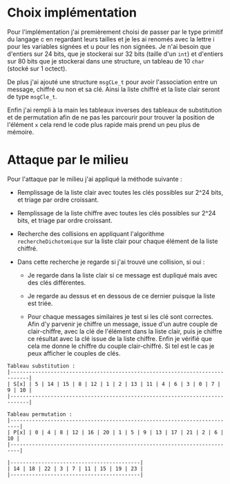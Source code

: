 # Choix implémentation
Pour l'implémentation j'ai premièrement choisi de passer par le type primitif du langage c en regardant leurs tailles et je les ai renomés avec la lettre i pour les variables signées et u pour les non signées. Je n'ai besoin que d'entiers sur 24 bits, que je stockerai sur 32 bits (taille d'un `int`) et d'entiers sur 80 bits que je stockerai dans une structure, un tableau de 10 `char` (stocké sur 1 octect).

De plus j'ai ajouté une structure `msgCLe_t` pour avoir l'association entre un message, chiffré ou non et sa clé. Ainsi la liste chiffré et la liste clair seront de type `msgCle_t`.

Enfin j'ai rempli à la main les tableaux inverses des tableaux de substitution et de permutation afin de ne pas les parcourir pour trouver la position de l'élément `x` cela rend le code plus rapide mais prend un peu plus de mémoire.

# Attaque par le milieu

Pour l'attaque par le milieu j'ai appliqué la méthode suivante : 
- Remplissage de la liste clair avec toutes les clés possibles sur 2^24 bits, et triage par ordre croissant.

- Remplissage de la liste chiffre avec toutes les clés possibles sur 2^24 bits, et triage par ordre croissant.

- Recherche des collisions en appliquant l'algorithme `rechercheDichotomique` sur la liste clair pour chaque élément de la liste chiffré.

- Dans cette recherche je regarde si j'ai trouvé une collision, si oui :

  - Je regarde dans la liste clair si ce message est dupliqué mais avec des clés différentes.

  - Je regarde au dessus et en dessous de ce dernier puisque la liste est triée.
  
  - Pour chaque messages similaires je test si les clé sont correctes. Afin d'y parvenir je chiffre un message, issue d'un autre couple de clair-chiffre, avec la clé de l'élément dans la liste clair, puis je chiffre ce résultat avec la clé issue de la liste chiffre. Enfin je vérifié que cela me donne le chiffre du couple clair-chiffré. Si tel est le cas je peux afficher le couples de clés.

```
Tableau substitution : 
|----------------------------------------------------------------------------|
| S[x] | 5 | 14 | 15 | 8 | 12 | 1 | 2 | 13 | 11 | 4 | 6 | 3 | 0 | 7 | 9 | 10 |
|----------------------------------------------------------------------------|

Tableau permutation : 
|-------------------------------------------------------------------------|
| P[x] | 0 | 4 | 8 | 12 | 16 | 20 | 1 | 5 |	9 | 13 | 17 | 21 | 2 | 6 | 10 | 
|-------------------------------------------------------------------------|

|------------------------------------------|
| 14 | 18 | 22 | 3 | 7 | 11 | 15 | 19 | 23 |
|------------------------------------------|
```